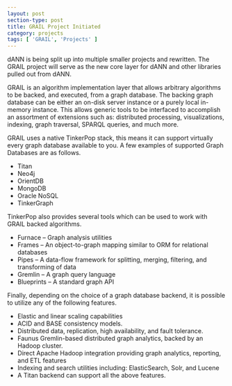 ```yaml
---
layout: post
section-type: post
title: GRAIL Project Initiated
category: projects
tags: [ 'GRAIL', 'Projects' ]
---
```


dANN is being split up into multiple smaller projects and rewritten. The GRAIL project will serve as the new core layer for dANN and other libraries pulled out from dANN.

GRAIL is an algorithm implementation layer that allows arbitrary algorithms to be backed, and executed, from a graph database. The backing graph database can be either an on-disk server instance or a purely local in-memory instance. This allows generic tools to be interfaced to accomplish an assortment of extensions such as: distributed processing, visualizations, indexing, graph traversal, SPARQL queries, and much more.

GRAIL uses a native TinkerPop stack, this means it can support virtually every graph database available to you. A few examples of supported Graph Databases are as follows.

* Titan
* Neo4j
* OrientDB
* MongoDB
* Oracle NoSQL
* TinkerGraph

TinkerPop also provides several tools which can be used to work with GRAIL backed algorithms.

* Furnace – Graph analysis utilities
* Frames – An object-to-graph mapping similar to ORM for relational databases
* Pipes – A data-flow framework for splitting, merging, filtering, and transforming of data
* Gremlin – A graph query language
* Blueprints – A standard graph API

Finally, depending on the choice of a graph database backend, it is possible to utilize any of the following features.

* Elastic and linear scaling capabilities
* ACID and BASE consistency models.
* Distributed data, replication, high availability, and fault tolerance.
* Faunus Gremlin-based distributed graph analytics, backed by an Hadoop cluster.
* Direct Apache Hadoop integration providing graph analytics, reporting, and ETL features
* Indexing and search utilities including: ElasticSearch, Solr, and Lucene
* A Titan backend can support all the above features.
